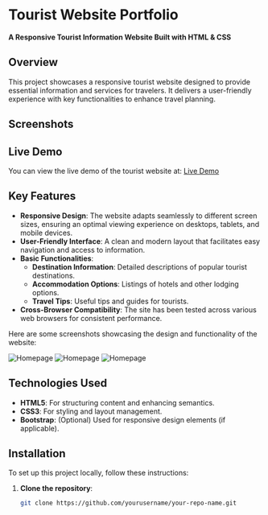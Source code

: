 # Tourist Website Portfolio

**A Responsive Tourist Information Website Built with HTML & CSS**

## Overview

This project showcases a responsive tourist website designed to provide essential information and services for travelers. It delivers a user-friendly experience with key functionalities to enhance travel planning.
## Screenshots


## Live Demo

You can view the live demo of the tourist website at: [Live Demo](https://wamiq319.github.io/Bootstrap-Project/)


## Key Features

- **Responsive Design**: The website adapts seamlessly to different screen sizes, ensuring an optimal viewing experience on desktops, tablets, and mobile devices.
- **User-Friendly Interface**: A clean and modern layout that facilitates easy navigation and access to information.
- **Basic Functionalities**:
  - **Destination Information**: Detailed descriptions of popular tourist destinations.
  - **Accommodation Options**: Listings of hotels and other lodging options.
  - **Travel Tips**: Useful tips and guides for tourists.
- **Cross-Browser Compatibility**: The site has been tested across various web browsers for consistent performance.

Here are some screenshots showcasing the design and functionality of the website:

![Homepage](path/to/screenshot1.png)
![Homepage](path/to/screenshot1.png)
![Homepage](path/to/screenshot1.png)




## Technologies Used

- **HTML5**: For structuring content and enhancing semantics.
- **CSS3**: For styling and layout management.
- **Bootstrap**: (Optional) Used for responsive design elements (if applicable).

## Installation

To set up this project locally, follow these instructions:

1. **Clone the repository**:
   ```bash
   git clone https://github.com/yourusername/your-repo-name.git
